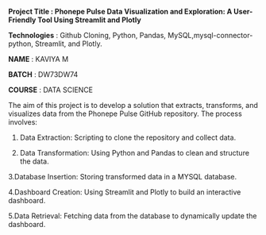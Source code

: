 **Project Title : Phonepe Pulse Data Visualization and Exploration:
                  A User-Friendly Tool Using Streamlit and Plotly**

**Technologies** : Github Cloning, Python, Pandas, MySQL,mysql-connector-python, Streamlit, and Plotly.

**NAME** : KAVIYA M

**BATCH** : DW73DW74

**COURSE** : DATA SCIENCE

The aim of this project is to develop a solution that extracts, transforms, and visualizes data from the Phonepe Pulse GitHub repository. The process involves:

1. Data Extraction: Scripting to clone the repository and collect data.

2. Data Transformation: Using Python and Pandas to clean and structure the data.

3.Database Insertion: Storing transformed data in a MYSQL database.

4.Dashboard Creation: Using Streamlit and Plotly to build an interactive dashboard.

5.Data Retrieval: Fetching data from the database to dynamically update the dashboard.

